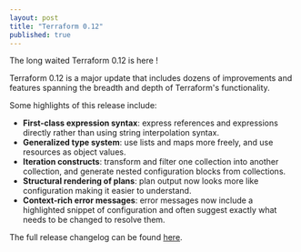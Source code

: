 ```yaml
---
layout: post
title: "Terraform 0.12"
published: true
---
```

The long waited Terraform 0.12 is here !

Terraform 0.12 is a major update that includes dozens of improvements and features spanning the breadth and depth of Terraform's functionality.

Some highlights of this release include:

- **First-class expression syntax**: express references and expressions directly rather than using string interpolation syntax.
- **Generalized type system**: use lists and maps more freely, and use resources as object values.
- **Iteration constructs**: transform and filter one collection into another collection, and generate nested configuration blocks from collections.
- **Structural rendering of plans**: plan output now looks more like configuration making it easier to understand.
- **Context-rich error messages**: error messages now include a highlighted snippet of configuration and often suggest exactly what needs to be changed to resolve them.

The full release changelog can be found [here](https://github.com/hashicorp/terraform/blob/v0.12.0/CHANGELOG.md).

